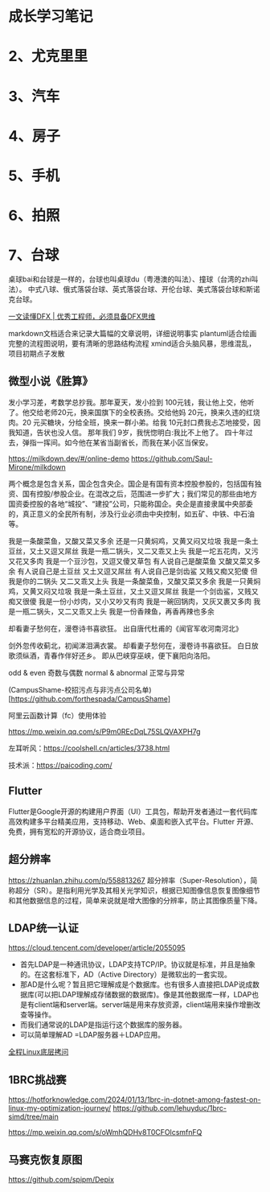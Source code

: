 # 成长学习笔记



# 2、尤克里里

# 3、汽车


# 4、房子

# 5、手机

# 6、拍照

# 7、台球
桌球bai和台球是一样的，台球也叫桌球du（粤港澳的叫法）、撞球（台湾的zhi叫法）。
中式八球、俄式落袋台球、英式落袋台球、开伦台球、美式落袋台球和斯诺克台球。


[一文读懂DFX | 优秀工程师，必须具备DFX思维](https://mp.weixin.qq.com/s?__biz=MzI4MDQ2MTYwOA==&mid=2247547649&idx=1&sn=0d17df33b241a4c4799ecec410903a17&chksm=ebba5346dccdda509d3d986f7e242d1fe3b7b99dffbd33b51a4cfabb373a5eb9371364d587ce&scene=27)

markdown文档适合来记录大篇幅的文章说明，详细说明事实
plantuml适合绘画完整的流程图说明，要有清晰的思路结构流程
xmind适合头脑风暴，思维混乱，项目初期点子发散


## 微型小说《胜算》
发小学习差，考数学总抄我。那年夏天，发小捡到 100元钱，我让他上交，他听了。他交给老师20元，换来国旗下的全校表扬。交给他妈 20元，换来久违的红烧肉。20 元买糖块，分给全班，换来一群小弟。给我 10元封口费我忐忑地接受，因我知道，告状也没人信。
那年我们 9岁，我恍惚明白:我比不上他了。
四十年过去，弹指一挥间。如今他在某省当副省长，而我在某小区当保安。

https://milkdown.dev/#/online-demo
https://github.com/Saul-Mirone/milkdown


两个概念是包含关系，国企包含央企。国企是有国有资本控股参股的，包括国有独资、国有控股/参股企业。在混改之后，范围进一步扩大；我们常见的那些由地方国资委控股的各地“城投”、“建投”公司，只能称国企。央企是直接隶属中央部委的，真正意义的全民所有制，涉及行业必须由中央控制，如五矿、中铁、中石油等。



我是一条酸菜鱼，又酸又菜又多余
还是一只黄焖鸡，又黄又闷又垃圾
我是一条土豆丝，又土又逗又屌丝
我是一瓶二锅头，又二又乖又上头
我是一坨五花肉，又污又花又多肉
我是一个豆沙包，又逗又傻又草包
有人说自己是酸菜鱼
又酸又菜又多余
有人说自己是土豆丝
又土又逗又屌丝
有人说自己是剑齿鲨
又贱又痴又犯傻
但我是你的二锅头
又二又乖又上头
我是一条酸菜鱼，又酸又菜又多余
我是一只黄焖鸡，又黄又闷又垃圾
我是一条土豆丝，又土又逗又屌丝
我是一个剑齿鲨，又贱又痴又很傻
我是一份小炒肉，又小又吵又有肉
我是一碗回锅肉，又灰又裹又多肉
我是一瓶二锅头，又二又乖又上头
我是一份香辣鱼，再香再辣也多余


却看妻子愁何在，漫卷诗书喜欲狂。
出自唐代杜甫的《闻官军收河南河北》

剑外忽传收蓟北，初闻涕泪满衣裳。
却看妻子愁何在，漫卷诗书喜欲狂。
白日放歌须纵酒，青春作伴好还乡。
即从巴峡穿巫峡，便下襄阳向洛阳。

odd & even 奇数与偶数
normal & abnormal 正常与异常

(CampusShame-校招污点与非污点公司名单)[https://github.com/forthespada/CampusShame]

阿里云函数计算（fc）使用体验

https://mp.weixin.qq.com/s/P9m0REcDqL75SLQVAXPH7g


左耳听风：https://coolshell.cn/articles/3738.html

技术派：https://paicoding.com/

## Flutter
Flutter是Google开源的构建用户界面（UI）工具包，帮助开发者通过一套代码库高效构建多平台精美应用，支持移动、Web、桌面和嵌入式平台。Flutter 开源、免费，拥有宽松的开源协议，适合商业项目。

## 超分辨率
https://zhuanlan.zhihu.com/p/558813267
超分辨率（Super-Resolution），简称超分（SR）。是指利用光学及其相关光学知识，根据已知图像信息恢复图像细节和其他数据信息的过程，简单来说就是增大图像的分辨率，防止其图像质量下降。

## LDAP统一认证
https://cloud.tencent.com/developer/article/2055095
- 首先LDAP是一种通讯协议，LDAP支持TCP/IP。协议就是标准，并且是抽象的。在这套标准下，AD（Active Directory）是微软出的一套实现。
- 那AD是什么呢？暂且把它理解成是个数据库。也有很多人直接把LDAP说成数据库(可以把LDAP理解成存储数据的数据库)。像是其他数据库一样，LDAP也是有client端和server端。server端是用来存放资源，client端用来操作增删改查等操作。
- 而我们通常说的LDAP是指运行这个数据库的服务器。
- 可以简单理解AD =LDAP服务器＋LDAP应用。

[全程Linux底层拷问](https://mp.weixin.qq.com/s/3P1fL5RbuLq_ARqp4ATIaw)

## 1BRC挑战赛
https://hotforknowledge.com/2024/01/13/1brc-in-dotnet-among-fastest-on-linux-my-optimization-journey/
https://github.com/lehuyduc/1brc-simd/tree/main

https://mp.weixin.qq.com/s/oWmhQDHv8T0CFOlcsmfnFQ

## 马赛克恢复原图
https://github.com/spipm/Depix

